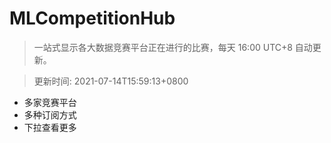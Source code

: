 # MLCompetitionHub

> 一站式显示各大数据竞赛平台正在进行的比赛，每天 16:00 UTC+8 自动更新。
  
> 更新时间: 2021-07-14T15:59:13+0800 

* 多家竞赛平台
* 多种订阅方式
* 下拉查看更多